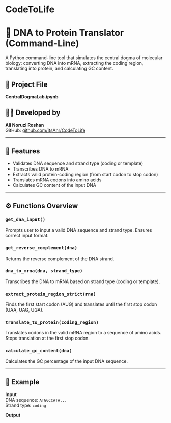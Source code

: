 # CodeToLife
# 🧬 DNA to Protein Translator (Command-Line)

A Python command-line tool that simulates the central dogma of molecular biology: converting DNA into mRNA, extracting the coding region, translating into protein, and calculating GC content.

## 📁 Project File
**CentralDogmaLab.ipynb**

## 👨‍🔬 Developed by
**Ali Noruzi Roshan**  
GitHub: [github.com/ItsAnr/CodeToLife](https://github.com/ItsAnr/CodeToLife)

---

## 📌 Features

- Validates DNA sequence and strand type (coding or template)
- Transcribes DNA to mRNA
- Extracts valid protein-coding region (from start codon to stop codon)
- Translates mRNA codons into amino acids
- Calculates GC content of the input DNA

---

## ⚙️ Functions Overview

### `get_dna_input()`
Prompts user to input a valid DNA sequence and strand type. Ensures correct input format.

### `get_reverse_complement(dna)`
Returns the reverse complement of the DNA strand.

### `dna_to_mrna(dna, strand_type)`
Transcribes the DNA to mRNA based on strand type (coding or template).

### `extract_protein_region_strict(rna)`
Finds the first start codon (AUG) and translates until the first stop codon (UAA, UAG, UGA).

### `translate_to_protein(coding_region)`
Translates codons in the valid mRNA region to a sequence of amino acids. Stops translation at the first stop codon.

### `calculate_gc_content(dna)`
Calculates the GC percentage of the input DNA sequence.

---

## 🧪 Example

**Input**  
DNA sequence: `ATGGCCATA...`  
Strand type: `coding`

**Output**  
